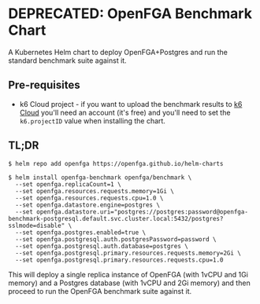 # DEPRECATED: OpenFGA Benchmark Chart
A Kubernetes Helm chart to deploy OpenFGA+Postgres and run the standard benchmark suite against it.

## Pre-requisites
* k6 Cloud project - if you want to upload the benchmark results to [k6 Cloud](https://k6.io/cloud/) you'll need an account (it's free) and you'll need to set the `k6.projectID` value when installing the chart.

## TL;DR
```
$ helm repo add openfga https://openfga.github.io/helm-charts

$ helm install openfga-benchmark openfga/benchmark \
  --set openfga.replicaCount=1 \
  --set openfga.resources.requests.memory=1Gi \
  --set openfga.resources.requests.cpu=1.0 \
  --set openfga.datastore.engine=postgres \
  --set openfga.datastore.uri="postgres://postgres:password@openfga-benchmark-postgresql.default.svc.cluster.local:5432/postgres?sslmode=disable" \
  --set openfga.postgres.enabled=true \
  --set openfga.postgresql.auth.postgresPassword=password \
  --set openfga.postgresql.auth.database=postgres \
  --set openfga.postgresql.primary.resources.requests.memory=2Gi \
  --set openfga.postgresql.primary.resources.requests.cpu=1.0
```
This will deploy a single replica instance of OpenFGA (with 1vCPU and 1Gi memory) and a Postgres database (with 1vCPU and 2Gi memory) and then proceed to run the OpenFGA benchmark suite against it.
